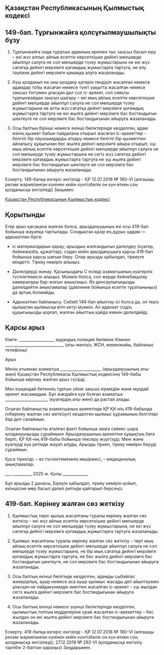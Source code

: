 
## Қазақстан Республикасының Қылмыстық кодексi

## 149-бап. Тұрғынжайға қолсұғылмаушылықты бұзу

1. Тұрғынжайға онда тұратын адамның еркiнен тыс заңсыз басып кiру –
екі жүз алпыс айлық есептiк көрсеткiшке дейiнгi мөлшерде айыппұл салуға 
не сол мөлшерде түзеу жұмыстарына не екі жүз сағатқа дейiнгi мерзiмге 
қоғамдық жұмыстарға тартуға, не елу тәулікке дейінгі мерзімге қамаққа алуға жазаланады.

2. Күш қолданып не оны қолдану қатерін төндіріп жасалған немесе адамдар тобы жасаған 
немесе түнгi уақытта жасалған немесе заңсыз тiнтумен ұласқан дәл сол іс-әрекет, 
сол сияқты тұрғынжайдан заңсыз шығару –
екі мың айлық есептік көрсеткiшке дейiнгi мөлшерде айыппұл салуға 
не сол мөлшерде түзеу жұмыстарына не алты жүз сағатқа дейінгі мерзімге қоғамдық жұмыстарға тартуға 
не екі жылға дейінгі мерзімге бас бостандығын шектеуге не сол мерзімге бас бостандығынан айыруға жазаланады.

3. Осы баптың бiрiншi немесе екiншi бөлiктерiнде көзделген, 
адам өзiнiң қызмет бабын пайдалана отырып жасаған іс-әрекеттер -
белгiлi бiр лауазымдарды атқару немесе белгiлi бiр қызметпен айналысу құқығынан 
бес жылға дейiнгi мерзiмге айыра отырып, үш мың айлық есептiк көрсеткiшке дейiнгi 
мөлшерде айыппұл салуға не сол мөлшерде түзеу жұмыстарына не сегіз жүз сағатқа дейінгі мерзімге 
қоғамдық жұмыстарға тартуға не үш жылға дейінгі мерзiмге бас бостандығын шектеуге не сол мерзімге 
бас бостандығынан айыруға жазаланады.

Ескерту. 149-бапқа өзгеріс енгізілді - ҚР 12.07.2018 № 180-VI 
(алғашқы ресми жарияланған күнінен кейін күнтізбелік он күн өткен соң қолданысқа енгізіледі) Заңымен.

[Қазақстан Республикасының Қылмыстық кодексi](https://adilet.zan.kz/kaz/docs/K1400000226)









## Қорытынды

Егер арыз қасақана жалған болса, арызданушының өзі осы 
419-бап бойынша жауапқа тартылады.
Сондықтан қазір ең дұрыс қадам — адвокатпен бірге:
- іс материалдарын қарау;
арыздың жалғандығын дәлелдеу (куәгер, бейнежазба, құжаттар);
содан кейін арызданушыға қарсы 419-бап бойынша қарсы шағым беру.
Олар арызды қабылдап, тіркеуге міндетті. Тіркеу нөмірін алыңыз.

- Дәлелдерді жинау.
Қасыңыздағы С есімді азаматшаның куәгерлік түсініктемесін алыңыз.
Мүмкін болса, сол жерде бейнебақылау камералары бар-жоғын анықтаңыз.
Өз денсаулығыңызды дәлелдейтін анықтамалар (давление бойынша есепте тұратыныңыз) 
да артық болмайды.

- Адвокатпен байланысу.
Себебі 149-бап айыптау ісі болса да, ол теріс қылықтан қылмысқа өтіп кетуі мүмкін. 
Ал адвокат сіздің құқығыңызды қорғап, жалған айыптың қайда екенін дәлелдейді.












## Қарсы арыз

Кімге: __________________ аудандық полиция бөліміне
Кімнен: ______________________________ (аты-жөніңіз, ЖСН, мекенжайы, байланыс телефоны)

Арыз

Менің атымнан азаматша _____________________ (арызданушының аты-жөні) 
Қазақстан Республикасы Қылмыстық кодексінің 149-бабы бойынша көрінеу жалған арыз түсірді.

Мен ешқандай бөтеннің тұрғын үйіне заңсыз кірмедім және мұндай әрекет жасамадым. 
Бұл жағдайға куә болған азаматша ______________________ (куәгердің аты-жөні) да растай алады.

Осыған байланысты азаматшаның әрекетінде ҚР ҚК-нің 419-бабында («Көрiнеу жалған сөз жеткізу») 
көзделген қылмыс құрамының белгілері бар деп санаймын.

Осыған байланысты аталған факті бойынша заңға сәйкес шара қолдануыңызды сұраймын»
Арызданушының әрекетіне құқықтық баға беріп, ҚР ҚК-нің 419-бабы бойынша тексеру жүргізуді;
Мені және куәгерді куә ретінде жауап алуды, Арызды тіркеп, тіркеу нөмірін беруді сұраймын.

Қоса тіркелді:
– өз түсініктемемнің көшірмесі,
– медициналық анықтамалар.

___ __________ 2025 ж.
Қолы _____________


Бұл арызды 2 данасы, Біреуін қабылдап, тіркеу нөмірін қойып, 
екіншісіне мөр басып дәлел ретінде қайтарып берcеңіз.












## 419-бап. Көрiнеу жалған сөз жеткiзу

1. Қылмыстық теріс қылық жасалғаны туралы көрiнеу жалған сөз жеткiзу -
екі жүз айлық есептік көрсеткішке дейінгі мөлшерде айыппұл салуға 
не сол мөлшерде түзеу жұмыстарына, не екі жүз сағатқа дейінгі мерзімге 
қоғамдық жұмыстарға тартуға жазаланады.

2. Қылмыс жасалғаны туралы көрiнеу жалған сөз жеткiзу –
төрт мың айлық есептік көрсеткішке дейінгі мөлшерде айыппұл салуға 
не сол мөлшерде түзеу жұмыстарына, не бір мың сағатқа дейінгі мерзімге 
қоғамдық жұмыстарға тартуға, не бес жылға дейінгі мерзімге бас бостандығын шектеуге, 
не сол мерзімге бас бостандығынан айыруға жазаланады.

3. Осы баптың екінші бөлігінде көзделген, адамды сыбайлас жемқорлық, 
ауыр немесе аса ауыр қылмыс жасады деп айыптаумен ұласқан 
не пайдакүнемдiк ниетпен жасалған іс-әрекет –
үш жылдан сегіз жылға дейінгі мерзімге бас бостандығынан айыруға жазаланады.

4. Осы баптың екінші немесе үшінші бөлiктерiнде көзделген, 
қылмыстық топтың мүдделерiне орай жасалған іс-әрекеттер –
бес жылдан он екі жылға дейінгі мерзімге бас бостандығынан айыруға жазаланады.

Ескерту. 419-бапқа өзгеріс енгізілді - ҚР 12.07.2018 № 180-VI 
(алғашқы ресми жарияланған күнінен кейін күнтізбелік он күн өткен соң қолданысқа енгізіледі); 
27.12.2019 № 292-VI (қолданысқа енгізілу тәртібін 2-баптан қараңыз) Заңдарымен.

